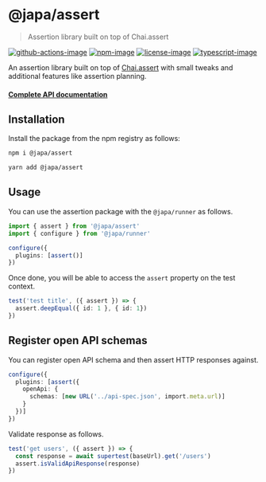 # @japa/assert
> Assertion library built on top of Chai.assert

[![github-actions-image]][github-actions-url] [![npm-image]][npm-url] [![license-image]][license-url] [![typescript-image]][typescript-url]

An assertion library built on top of [Chai.assert](https://www.chaijs.com/guide/styles/#assert) with small tweaks and additional features like assertion planning.

#### [Complete API documentation](https://japa.dev/docs/plugins/assert)

## Installation
Install the package from the npm registry as follows:

```sh
npm i @japa/assert

yarn add @japa/assert
```

## Usage
You can use the assertion package with the `@japa/runner` as follows.

```ts
import { assert } from '@japa/assert'
import { configure } from '@japa/runner'

configure({
  plugins: [assert()]
})
```

Once done, you will be able to access the `assert` property on the test context.

```ts
test('test title', ({ assert }) => {
  assert.deepEqual({ id: 1 }, { id: 1})
})
```

## Register open API schemas
You can register open API schema and then assert HTTP responses against.

```ts
configure({
  plugins: [assert({
    openApi: {
      schemas: [new URL('../api-spec.json', import.meta.url)]
    }
  })]
})
```

Validate response as follows.

```ts
test('get users', ({ assert }) => {
  const response = await supertest(baseUrl).get('/users')
  assert.isValidApiResponse(response)
})
```

[github-actions-url]: https://github.com/japa/assert/actions/workflows/checks.yml
[github-actions-image]: https://img.shields.io/github/actions/workflow/status/japa/assert/checks.yml?style=for-the-badge "github-actions"

[npm-image]: https://img.shields.io/npm/v/@japa/assert.svg?style=for-the-badge&logo=npm
[npm-url]: https://npmjs.org/package/@japa/assert "npm"

[license-image]: https://img.shields.io/npm/l/@japa/assert?color=blueviolet&style=for-the-badge
[license-url]: LICENSE.md "license"

[typescript-image]: https://img.shields.io/badge/Typescript-294E80.svg?style=for-the-badge&logo=typescript
[typescript-url]:  "typescript"
